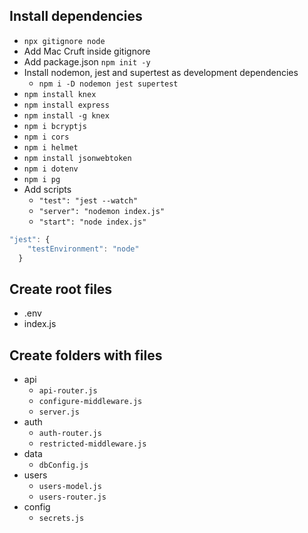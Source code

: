 ## Install dependencies
- `npx gitignore node`
- Add Mac Cruft inside gitignore
- Add package.json `npm init -y`
- Install nodemon, jest and supertest as development dependencies 
    * `npm i -D nodemon jest supertest`
- `npm install knex`
- `npm install express`
- `npm install -g knex`
- `npm i bcryptjs`
- `npm i cors`
- `npm i helmet`
- `npm install jsonwebtoken`
- `npm i dotenv`
- `npm i pg`
- Add scripts 
    * `"test": "jest --watch"`
    * `"server": "nodemon index.js"`
    * `"start": "node index.js"`
```js
"jest": {
    "testEnvironment": "node"
  }
```
## Create root files
- .env
- index.js
## Create folders with files
- api
    * `api-router.js`
    * `configure-middleware.js`
    * `server.js`
- auth
    * `auth-router.js`
    * `restricted-middleware.js`
- data
    * `dbConfig.js`
- users
    * `users-model.js`
    * `users-router.js`
- config
    * `secrets.js`